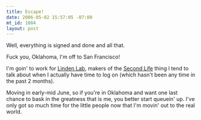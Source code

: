 ```yaml
--- 
title: Escape!
date: 2006-05-02 15:57:05 -07:00
mt_id: 1084
layout: post
---
```

Well, everything is signed and done and all that. 

Fuck you, Oklahoma, I'm off to San Francisco!

I'm goin' to work for <A HREF='http://www.lindenlab.com'>Linden Lab</A>, makers of the <A HREF='http://www.secondlife.com'>Second Life</A> thing I tend to talk about when I actually have time to log on (which hasn't been any time in the past 2 months).

Moving in early-mid June, so if you're in Oklahoma and want one last chance to bask in the greatness that is me, you better start queuein' up. I've only got so much time for the little people now that I'm movin' out to the real world.
